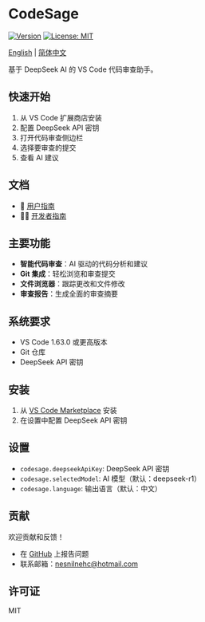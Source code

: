 # CodeSage

[![Version](https://img.shields.io/badge/version-0.2.0-blue.svg)](https://marketplace.visualstudio.com/items?itemName=nesnilnehc.codesage)
[![License: MIT](https://img.shields.io/badge/License-MIT-yellow.svg)](https://opensource.org/licenses/MIT)

[English](README.en.md) | [简体中文](README.zh-CN.md)

基于 DeepSeek AI 的 VS Code 代码审查助手。

## 快速开始

1. 从 VS Code 扩展商店安装
2. 配置 DeepSeek API 密钥
3. 打开代码审查侧边栏
4. 选择要审查的提交
5. 查看 AI 建议

## 文档

- 📖 [用户指南](docs/zh-CN/user-guide.md)
- 👨‍💻 [开发者指南](docs/zh-CN/developer-guide.md)

## 主要功能

- **智能代码审查**：AI 驱动的代码分析和建议
- **Git 集成**：轻松浏览和审查提交
- **文件浏览器**：跟踪更改和文件修改
- **审查报告**：生成全面的审查摘要

## 系统要求

- VS Code 1.63.0 或更高版本
- Git 仓库
- DeepSeek API 密钥

## 安装

1. 从 [VS Code Marketplace](https://marketplace.visualstudio.com/items?itemName=nesnilnehc.codesage) 安装
2. 在设置中配置 DeepSeek API 密钥

## 设置

- `codesage.deepseekApiKey`: DeepSeek API 密钥
- `codesage.selectedModel`: AI 模型（默认：deepseek-r1）
- `codesage.language`: 输出语言（默认：中文）

## 贡献

欢迎贡献和反馈！

- 在 [GitHub](https://github.com/nesnilnehc/CodeSage/issues) 上报告问题
- 联系邮箱：<nesnilnehc@hotmail.com>

## 许可证

MIT